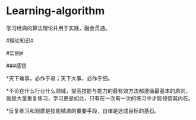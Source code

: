 # Learning-algorithm

学习经典的算法理论并用于实践，融会贯通。 

#理论知识#

#实例#





###感悟

*天下难事，必作于易；天下大事，必作于细。

*不论在什么行业什么领域，提高技能与能力的最有效方法都遵循最基本的原则，就是大量重复练习，学习更是如此，只有在一次有一次的练习中才能领悟其内在。

*反复练习和观摩是技能精进的重要手段，自律是达成目标的基石。

